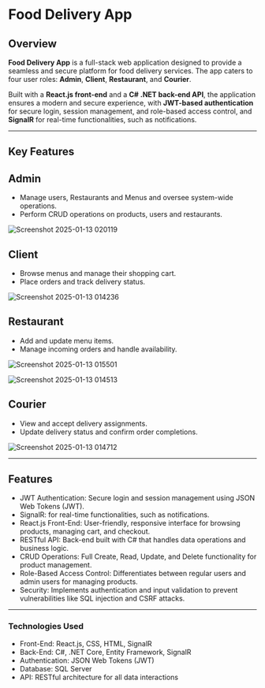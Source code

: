 # Food Delivery App

## Overview  

**Food Delivery App** is a full-stack web application designed to provide a seamless and secure platform for food delivery services. The app caters to four user roles: **Admin**, **Client**, **Restaurant**, and **Courier**.  

Built with a **React.js front-end** and a **C# .NET back-end API**, the application ensures a modern and secure experience, with **JWT-based authentication** for secure login, session management, and role-based access control, and **SignalR** for real-time functionalities, such as notifications.  

---

## Key Features  

## Admin  
- Manage users, Restaurants and Menus and oversee system-wide operations.  
- Perform CRUD operations on products, users and restaurants.
  
![Screenshot 2025-01-13 020119](https://github.com/user-attachments/assets/287eaebe-2db8-4bcb-b718-9184fabc8584)


## Client  
- Browse menus and manage their shopping cart.  
- Place orders and track delivery status.
  
![Screenshot 2025-01-13 014236](https://github.com/user-attachments/assets/fce4bfc3-74ac-43a3-b800-e81a43e1300e)

## Restaurant  
- Add and update menu items.  
- Manage incoming orders and handle availability.

![Screenshot 2025-01-13 015501](https://github.com/user-attachments/assets/fc6eb917-eb20-48d2-b5ce-5a74e7ac52ed)


![Screenshot 2025-01-13 014513](https://github.com/user-attachments/assets/90b32cc6-b229-49f2-b96a-7c6c9b9d4f3a)




## Courier  
- View and accept delivery assignments.  
- Update delivery status and confirm order completions.

  
![Screenshot 2025-01-13 014712](https://github.com/user-attachments/assets/9b4a67e7-62d0-475b-a8a0-1469af5b273a)

---


## Features
* JWT Authentication: Secure login and session management using JSON Web Tokens (JWT).
* SignalR:  for real-time functionalities, such as notifications.  
* React.js Front-End: User-friendly, responsive interface for browsing products, managing cart, and checkout.
* RESTful API: Back-end built with C# that handles data operations and business logic.
* CRUD Operations: Full Create, Read, Update, and Delete functionality for product management.
* Role-Based Access Control: Differentiates between regular users and admin users for managing products.
* Security: Implements authentication and input validation to prevent vulnerabilities like SQL injection and CSRF attacks.

---

### Technologies Used
* Front-End: React.js, CSS, HTML, SignalR
* Back-End: C#, .NET Core, Entity Framework, SignalR
* Authentication: JSON Web Tokens (JWT)
* Database: SQL Server
* API: RESTful architecture for all data interactions
